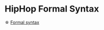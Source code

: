 <!-- ${ var doc = require("hopdoc") } -->

HipHop Formal Syntax
====================

&#x2606; [Formal syntax](../syntax/hiphop.bnf)
<!-- ${doc.includeCode("../syntax/hiphop.bnf", "ebnf")} -->
